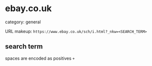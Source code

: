 # ebay.co.uk

category: general

URL makeup: `https://www.ebay.co.uk/sch/i.html?_nkw=<SEARCH_TERM>`

## search term
spaces are encoded as positives `+`
